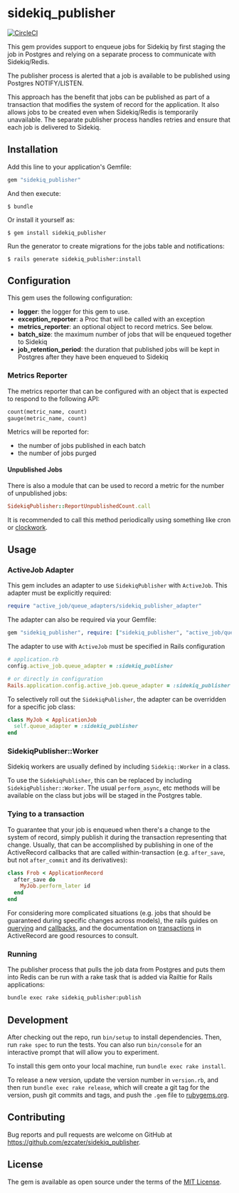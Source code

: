 # sidekiq_publisher

[![CircleCI](https://circleci.com/gh/ezcater/sidekiq_publisher.svg?style=svg)](https://circleci.com/gh/ezcater/sidekiq_publisher)

This gem provides support to enqueue jobs for Sidekiq by first staging the job
in Postgres and relying on a separate process to communicate with Sidekiq/Redis.

The publisher process is alerted that a job is available to be published using
Postgres NOTIFY/LISTEN.

This approach has the benefit that jobs can be published as part of a transaction
that modifies the system of record for the application. It also allows jobs to
be created even when Sidekiq/Redis is temporarily unavailable. The separate
publisher process handles retries and ensure that each job is delivered to Sidekiq.

## Installation

Add this line to your application's Gemfile:

```ruby
gem "sidekiq_publisher"
```

And then execute:

    $ bundle

Or install it yourself as:

    $ gem install sidekiq_publisher


Run the generator to create migrations for the jobs table and notifications:

    $ rails generate sidekiq_publisher:install

## Configuration

This gem uses the following configuration:

* **logger**: the logger for this gem to use.
* **exception_reporter**: a Proc that will be called with an exception
* **metrics_reporter**: an optional object to record metrics. See below.
* **batch_size**: the maximum number of jobs that will be enqueued together to Sidekiq
* **job_retention_period**: the duration that published jobs will be kept in
  Postgres after they have been enqueued to Sidekiq

### Metrics Reporter

The metrics reporter that can be configured with an object that is expected to
respond to the following API:

```ruby
count(metric_name, count)
gauge(metric_name, count)
```

Metrics will be reported for:

- the number of jobs published in each batch
- the number of jobs purged

#### Unpublished Jobs

There is also a module that can be used to record a metric for the number of
unpublished jobs:

```ruby
SidekiqPublisher::ReportUnpublishedCount.call
```

It is recommended to call this method periodically using something like
cron or [clockwork](https://github.com/Rykian/clockwork).

## Usage

### ActiveJob Adapter

This gem includes an adapter to use `SidekiqPublisher` with `ActiveJob`. This
adapter must be explicitly required:

```ruby
require "active_job/queue_adapters/sidekiq_publisher_adapter"
```

The adapter can also be required via your Gemfile:

```ruby
gem "sidekiq_publisher", require: ["sidekiq_publisher", "active_job/queue_adapters/sidekiq_publisher_adapter"]
```

The adapter to use with `ActiveJob` must be specified in Rails configuration

```ruby
# application.rb
config.active_job.queue_adapter = :sidekiq_publisher

# or directly in configuration
Rails.application.config.active_job.queue_adapter = :sidekiq_publisher
```

To selectively roll out the `SidekiqPublisher`, the adapter can be overridden for
a specific job class:

```ruby
class MyJob < ApplicationJob
  self.queue_adapter = :sidekiq_publisher
end
```

### SidekiqPublisher::Worker

Sidekiq workers are usually defined by including `Sidekiq::Worker` in a class.

To use the `SidekiqPublisher`, this can be replaced by including
`SidekiqPublisher::Worker`. The usual `perform_async`, etc methods will be
available on the class but jobs will be staged in the Postgres table.

### Tying to a transaction
To guarantee that your job is enqueued when there's a change to the
system of record, simply publish it during the transaction
representing that change. Usually, that can be accomplished by
publishing in one of the ActiveRecord callbacks that are called
within-transaction (e.g. `after_save`, but not `after_commit` and its
derivatives):

```ruby
class Frob < ApplicationRecord
  after_save do
    MyJob.perform_later id
  end
end
```

For considering more complicated situations (e.g. jobs that should be
guaranteed during specific changes across models), the rails guides on
[querying](https://guides.rubyonrails.org/active_record_querying.html)
and
[callbacks](https://guides.rubyonrails.org/active_record_callbacks.html),
and the documentation on
[transactions](https://api.rubyonrails.org/classes/ActiveRecord/Transactions/ClassMethods.html)
in ActiveRecord are good resources to consult.

### Running

The publisher process that pulls the job data from Postgres and puts them into Redis
can be run with a rake task that is added via Railtie for Rails applications:

```bash
bundle exec rake sidekiq_publisher:publish
```

## Development

After checking out the repo, run `bin/setup` to install dependencies. Then,
run `rake spec` to run the tests. You can also run `bin/console` for an
interactive prompt that will allow you to experiment.

To install this gem onto your local machine, run `bundle exec rake install`.

To release a new version, update the version number in `version.rb`, and then
run `bundle exec rake release`, which will create a git tag for the version,
push git commits and tags, and push the `.gem` file to
[rubygems.org](https://rubygems.org).

## Contributing

Bug reports and pull requests are welcome on GitHub at
https://github.com/ezcater/sidekiq_publisher.

## License

The gem is available as open source under the terms of the
[MIT License](http://opensource.org/licenses/MIT).
